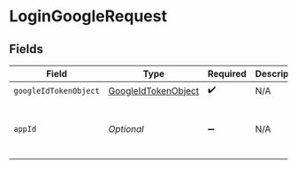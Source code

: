 # LoginGoogleRequest


## Fields

| Field                                                             | Type                                                              | Required                                                          | Description                                                       | Example                                                           |
| ----------------------------------------------------------------- | ----------------------------------------------------------------- | ----------------------------------------------------------------- | ----------------------------------------------------------------- | ----------------------------------------------------------------- |
| `googleIdTokenObject`                                             | [GoogleIdTokenObject](../../models/shared/GoogleIdTokenObject.md) | :heavy_check_mark:                                                | N/A                                                               |                                                                   |
| `appId`                                                           | *Optional<String>*                                                | :heavy_minus_sign:                                                | N/A                                                               | app-af469a92-5b45-4565-b3c4-b79878de67d2                          |